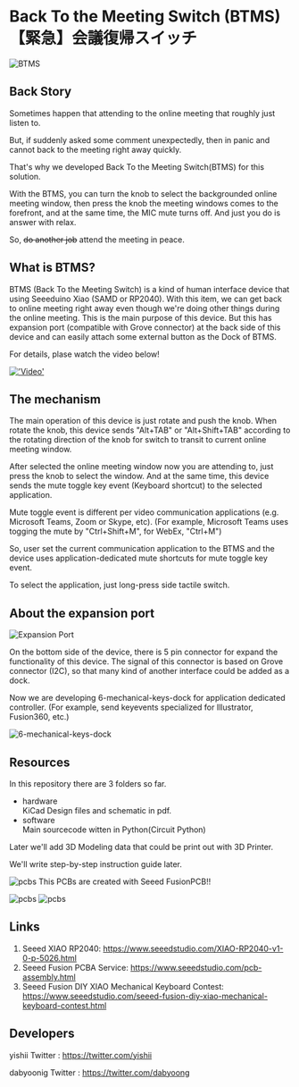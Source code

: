 # Back To the Meeting Switch (BTMS) 【緊急】会議復帰スイッチ

![BTMS](image/unit.png)

## Back Story
Sometimes happen that attending to the online meeting that roughly just listen to. 

But, if suddenly asked some comment unexpectedly, then in panic and cannot back to the meeting right away quickly.

That's why we developed Back To the Meeting Switch(BTMS) for this solution.

With the BTMS, you can turn the knob to select the backgrounded online meeting window, then press the knob the meeting windows comes to the forefront, and at the same time, the MIC mute turns off. And just you do is answer with relax.

So, ~~do another job~~ attend the meeting in peace.


## What is BTMS?

BTMS (Back To the Meeting Switch) is a kind of human interface device that using Seeeduino Xiao (SAMD or RP2040).
With this item, we can get back to online meeting right away even though we're doing other things during the online meeting. This is the main purpose of this device. But this has expansion port (compatible with Grove connector)  at the back side of this device and can easily attach some external button as the Dock of BTMS.

For details, plase watch the video below!

[!['Video'](image/video_thumbnail.png)](https://youtu.be/crL1nfsBAuw)

## The mechanism

The main operation of this device is just rotate and push the knob. When rotate the knob, this device sends "Alt+TAB" or "Alt+Shift+TAB" according to the rotating direction of the knob for switch to transit to current online meeting window.

After selected the online meeting window now you are attending to, just press the knob to select the window. And at the same time, this device sends the mute toggle key event (Keyboard shortcut) to the selected application.

Mute toggle event is different per video communication applications (e.g. Microsoft Teams, Zoom or Skype, etc).
(For example, Microsoft Teams uses togging the mute by "Ctrl+Shift+M", for WebEx, "Ctrl+M")

So, user set the current communication application to the BTMS and the device uses application-dedicated mute shortcuts for mute toggle key event.

To select the application, just long-press side tactile switch.

## About the expansion port

![Expansion Port](image/expansion_port.png)

On the bottom side of the device, there is 5 pin connector for expand the functionality of this device.
The signal of this connector is based on Grove connector (I2C), so that many kind of another interface could be added as a dock.

Now we are developing 6-mechanical-keys-dock for application dedicated controller. (For example, send keyevents specialized for Illustrator, Fusion360, etc.)

![6-mechanical-keys-dock](image/btms_dock.png)

## Resources
In this repository there are 3 folders so far.

- hardware<br>
KiCad Design files and schematic in pdf.
- software<br>
Main sourcecode witten in Python(Circuit Python)

Later we'll add 3D Modeling data that could be print out with 3D Printer.

We'll write step-by-step instruction guide later.

![pcbs](image/pcb.jpg)
This PCBs are created with Seeed FusionPCB!!

![pcbs](image/btms_pcba_a.jpg)
![pcbs](image/btms_pcba_b.jpg)


## Links

1) Seeed XIAO RP2040: https://www.seeedstudio.com/XIAO-RP2040-v1-0-p-5026.html
2) Seeed Fusion PCBA Service: https://www.seeedstudio.com/pcb-assembly.html
3) Seeed Fusion DIY XIAO Mechanical Keyboard Contest: https://www.seeedstudio.com/seeed-fusion-diy-xiao-mechanical-keyboard-contest.html

## Developers
yishii Twitter : https://twitter.com/yishii

dabyoonig Twitter  : https://twitter.com/dabyoong




